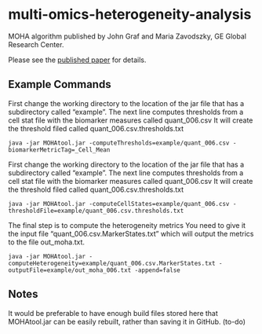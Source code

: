 # multi-omics-heterogeneity-analysis
MOHA algorithm published by John Graf and Maria Zavodszky, GE Global Research Center.

Please see the [published paper](https://journals.plos.org/plosone/article?id=10.1371/journal.pone.0188878) for details.


## Example Commands
First change the working directory to the location of the jar file that has 
a subdirectory called “example”.  The next line computes thresholds from a 
cell stat file with the biomarker measures called quant_006.csv    It will 
create the threshold filed called quant_006.csv.thresholds.txt  
```
java -jar MOHAtool.jar -computeThresholds=example/quant_006.csv -biomarkerMetricTag=_Cell_Mean
```
First change the working directory to the location of the jar file that has 
a subdirectory called “example”.  The next line computes thresholds from a 
cell stat file with the biomarker measures called quant_006.csv    It will 
create the threshold filed called quant_006.csv.thresholds.txt  
```
java -jar MOHAtool.jar -computeCellStates=example/quant_006.csv -thresholdFile=example/quant_006.csv.thresholds.txt
```
The final step is to compute the heterogeneity metrics  You need to give it the input 
file  “quant_006.csv.MarkerStates.txt” which will output the metrics to the 
file out_moha.txt.
```
java -jar MOHAtool.jar -computeHeterogeneity=example/quant_006.csv.MarkerStates.txt -outputFile=example/out_moha_006.txt -append=false
```

## Notes
It would be preferable to have enough build files stored here that MOHAtool.jar
can be easily rebuilt, rather than saving it in GitHub.  (to-do)